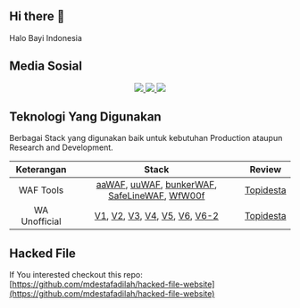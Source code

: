 ## Hi there 👋
Halo Bayi Indonesia

## Media Sosial
<p align='center'>
  <a href="https://www.linkedin.com/company/halo-bayi-indonesia/">
    <img src="https://img.shields.io/static/v1?label=LinkedIn&message=Halo%20Bayi%20Indonesia&color=0072b1&style=for-the-badge&logo=linkedin&logoColor=white" />
  </a>
  <a href="https://www.github.com/hallobayi/">
    <img src="https://img.shields.io/static/v1?label=Github&message=Halo%20Bayi%20Indonesia&color=0088c1&style=for-the-badge&logo=github&logoColor=white" />
  </a>
  <a href="https://www.instagram.com/halobayi">
    <img src="https://img.shields.io/static/v1?label=Instagram&message=Halo%20Bayi%20Indonesia&color=0088c1&style=for-the-badge&logo=instagram&logoColor=white" />
  </a>
</p>

## Teknologi Yang Digunakan
Berbagai Stack yang digunakan baik untuk kebutuhan Production ataupun Research and Development.

| Keterangan | Stack | Review | 
| :---: | :---: |:---: |
| WAF Tools | [aaWAF](https://github.com/hallobayi/aaWAF), [uuWAF](https://github.com/hallobayi/uuWAF), [bunkerWAF](https://github.com/hallobayi/bunkerweb), [SafeLineWAF](https://github.com/hallobayi/SafeLine), [WfW00f](https://github.com/hallobayi/wafw00f) | [Topidesta](http://go.topidesta.my.id/waf) | 
| WA Unofficial | [V1](https://github.com/hallobayi/baileys-api), [V2](https://github.com/hallobayi/wppconnect-server), [V3](https://github.com/hallobayi/wa-gateway), [V4](http://go.topidesta.my.id/v4-4), [V5](https://github.com/hallobayi/wwebjs-api.git), [V6](http://go.topidesta.my.id/v6-2), [V6-2](http://go.topidesta.my.id/v6-3) | [Topidesta](http://go.topidesta.my.id/whatsapp) |

## Hacked File
If You interested checkout this repo:
[https://github.com/mdestafadilah/hacked-file-website](https://github.com/mdestafadilah/hacked-file-website)
